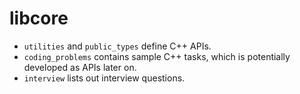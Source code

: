 # libcore

* `utilities` and `public_types` define C++ APIs. 
* `coding_problems` contains sample C++ tasks, which is potentially developed as APIs later on.
* `interview` lists out interview questions.
